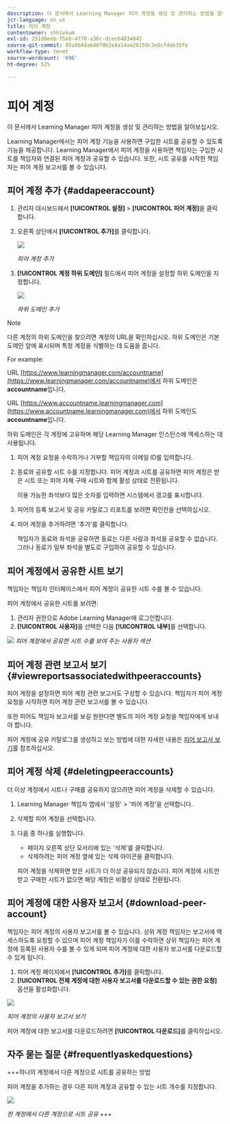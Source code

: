 ```yaml
---
description: 이 문서에서 Learning Manager 피어 계정을 생성 및 관리하는 방법을 알아보십시오.
jcr-language: en_us
title: 피어 계정
contentowner: shhivkum
exl-id: 251d0eeb-f5e8-4f70-a36c-dcecb4834042
source-git-commit: 05a8b4da646f0b2e4a14aa26159c3e8cfdde35fe
workflow-type: tm+mt
source-wordcount: '696'
ht-degree: 52%

---
```


# 피어 계정

이 문서에서 Learning Manager 피어 계정을 생성 및 관리하는 방법을 알아보십시오.

Learning Manager에서는 피어 계정 기능을 사용하면 구입한 시트를 공유할 수 있도록 기능을 제공합니다. Learning Manager에서 피어 계정을 사용하면 책임자는 구입한 시트를 책임자와 연결된 피어 계정과 공유할 수 있습니다. 또한, 시트 공유를 시작한 책임자는 피어 계정 보고서를 볼 수 있습니다.

## 피어 계정 추가 {#addapeeraccount}

1. 관리자 대시보드에서 **[!UICONTROL 설정]** > **[!UICONTROL 피어 계정]**&#x200B;을 클릭합니다.
1. 오른쪽 상단에서 **[!UICONTROL 추가]**&#x200B;를 클릭합니다.

   ![](assets/peeraccount.png)

   *피어 계정 추가*

1. **[!UICONTROL 계정 하위 도메인]** 필드에서 피어 계정을 설정할 하위 도메인을 지정합니다.

   ![](assets/addpeer.png)

   *하위 도메인 추가*

>[!NOTE]
>
>다른 계정의 하위 도메인을 찾으려면 계정의 URL을 확인하십시오. 하위 도메인은 기본 도메인 앞에 표시되며 특정 계정을 식별하는 데 도움을 줍니다.
>
>For example:
>
>URL [https://www.learningmanager.com/accountname](https://www.learningmanager.com/accountname)에서 하위 도메인은 **accountname**&#x200B;입니다.
>
>URL [https://www.accountname.learningmanager.com](https://www.accountname.learningmanager.com)에서 하위 도메인도 **accountname**&#x200B;입니다.
>
>하위 도메인은 각 계정에 고유하며 해당 Learning Manager 인스턴스에 액세스하는 데 사용됩니다.

1. 피어 계정 요청을 수락하거나 거부할 책임자의 이메일 ID를 입력합니다.
1. 동료와 공유할 시트 수를 지정합니다. 피어 계정과 시트를 공유하면 피어 계정은 받은 시트 또는 피어 자체 구매 시트와 함께 활성 상태로 전환됩니다.

   이용 가능한 좌석보다 많은 숫자를 입력하면 시스템에서 경고를 표시합니다.

1. 피어의 등록 보고서 및 공유 카탈로그 리포트를 보려면 확인란을 선택하십시오.
1. 피어 계정을 추가하려면 &#39;추가&#39;를 클릭합니다.

   책임자가 동료와 좌석을 공유하면 동료는 다른 사람과 좌석을 공유할 수 없습니다. 그러나 동료가 일부 좌석을 별도로 구입하여 공유할 수 있습니다.

## 피어 계정에서 공유한 시트 보기

책임자는 책임자 인터페이스에서 피어 계정이 공유한 시트 수를 볼 수 있습니다.

피어 계정에서 공유한 시트를 보려면:

1. 관리자 권한으로 Adobe Learning Manager에 로그인합니다.
2. **[!UICONTROL 사용자]**&#x200B;를 선택한 다음 **[!UICONTROL 내부]**&#x200B;를 선택합니다.

![](assets/peer-account-seats.png)
_피어 계정에서 공유한 시트 수를 보여 주는 사용자 섹션_

## 피어 계정 관련 보고서 보기 {#viewreportsassociatedwithpeeraccounts}

피어 계정을 설정하면 피어 계정 관련 보고서도 구성할 수 있습니다. 책임자가 피어 계정 요청을 시작하면 피어 계정 관련 보고서를 볼 수 있습니다.

또한 피어도 책임자 보고서를 보길 원한다면 별도의 피어 계정 요청을 책임자에게 보내야 합니다.

피어 계정에 공유 카탈로그를 생성하고 보는 방법에 대한 자세한 내용은 [피어 보고서 보기](reports.md#main-pars_header_894271250)를 참조하십시오.

## 피어 계정 삭제 {#deletingpeeraccounts}

더 이상 계정에서 시트나 구매를 공유하지 않으려면 피어 계정을 삭제할 수 있습니다.

1. Learning Manager 책임자 앱에서 &#39;설정&#39; > &#39;피어 계정&#39;을 선택합니다.
1. 삭제할 피어 계정을 선택합니다.
1. 다음 중 하나를 실행합니다.

   * 페이지 오른쪽 상단 모서리에 있는 &#39;삭제&#39;를 클릭합니다.
   * 삭제하려는 피어 계정 옆에 있는 삭제 아이콘을 클릭합니다.

   피어 계정을 삭제하면 받은 시트가 더 이상 공유되지 않습니다. 피어 계정에 시트만 받고 구매한 시트가 없으면 해당 계정은 비활성 상태로 전환됩니다.

## 피어 계정에 대한 사용자 보고서 {#download-peer-account}

책임자는 피어 계정의 사용자 보고서를 볼 수 있습니다. 상위 계정 책임자는 보고서에 액세스하도록 요청할 수 있으며 피어 계정 책임자가 이를 수락하면 상위 책임자는 피어 계정에 등록된 사용자 수를 볼 수 있게 되며 피어 계정에 대한 사용자 보고서를 다운로드할 수 있게 됩니다.

1. 피어 계정 페이지에서 **[!UICONTROL 추가]**&#x200B;를 클릭합니다.
1. **[!UICONTROL 전체 계정에 대한 사용자 보고서를 다운로드할 수 있는 권한 요청]** 옵션을 활성화합니다.

![](assets/image034.png)

*피어 계정의 사용자 보고서 보기*

피어 계정에 대한 보고서를 다운로드하려면 **[!UICONTROL 다운로드]**&#x200B;를 클릭하십시오.

## 자주 묻는 질문 {#frequentlyaskedquestions}

+++하나의 계정에서 다른 계정으로 시트를 공유하는 방법

피어 계정을 추가하는 경우 다른 피어 계정과 공유할 수 있는 시트 개수를 지정합니다.

![](assets/share-seats.png)

*한 계정에서 다른 계정으로 시트 공유*
+++
